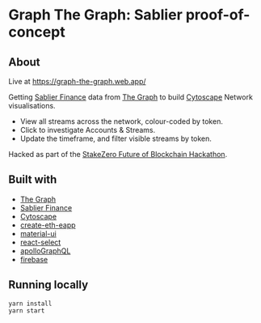 # Graph The Graph: Sablier proof-of-concept

## About

Live at https://graph-the-graph.web.app/

Getting [Sablier Finance](https://sablier.finance/) data from [The Graph](https://thegraph.com/) to build [Cytoscape](https://js.cytoscape.org/) Network visualisations.
- View all streams across the network, colour-coded by token.
- Click to investigate Accounts & Streams.
- Update the timeframe, and filter visible streams by token.

Hacked as part of the [StakeZero Future of Blockchain Hackathon](https://medium.com/encode-club/prizes-and-challenges-future-of-blockchain-competition-40fe71bfe0ac").

## Built with
- [The Graph](https://thegraph.com/)
- [Sablier Finance](https://sablier.finance/)
- [Cytoscape](https://js.cytoscape.org/)
- [create-eth-eapp](https://github.com/PaulRBerg/create-eth-app)
- [material-ui](http://material-ui.com/)
- [react-select](https://react-select.com/)
- [apolloGraphQL](https://www.apollographql.com/)
- [firebase](https://firebase.google.com/)

## Running locally
```
yarn install
yarn start
```
